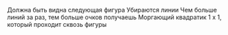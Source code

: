 Должна быть видна следующая фигура
Убираются линии
Чем больше линий за раз, тем больше очков получаешь
Моргающий квадратик 1 x 1, который проходит сквозь фигуры
